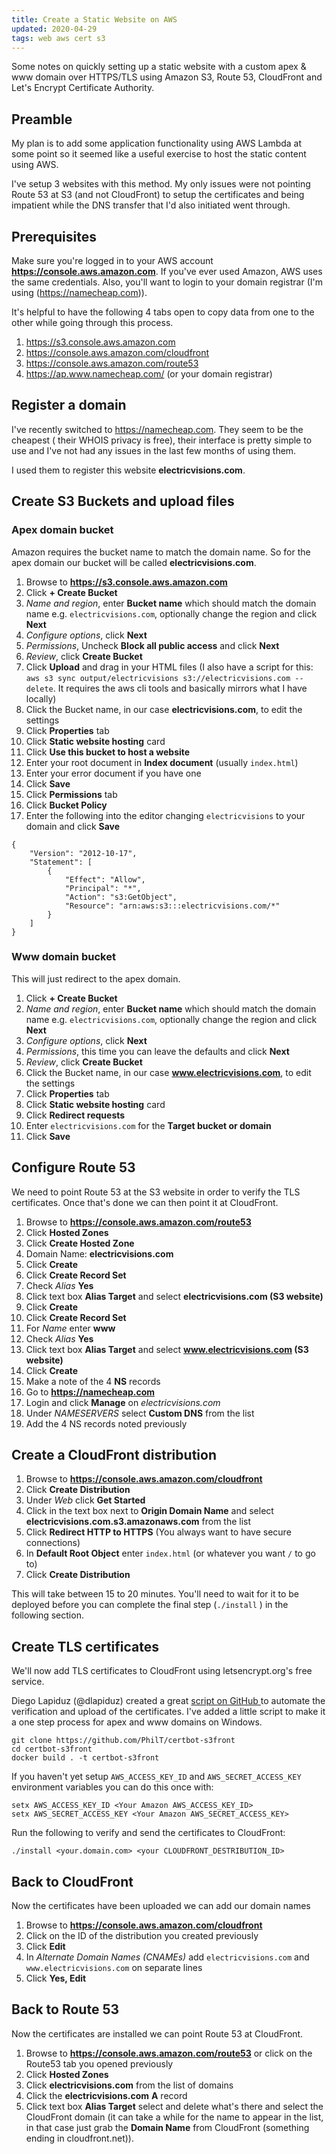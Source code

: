 ```yaml
---
title: Create a Static Website on AWS
updated: 2020-04-29
tags: web aws cert s3
---
```


Some notes on quickly setting up a static website with a custom apex & www domain over HTTPS/TLS using Amazon S3, Route 53, CloudFront and Let's Encrypt Certificate Authority.

## Preamble

My plan is to add some application functionality using AWS Lambda at some point
so it seemed like a useful exercise to host the static content using AWS.

I've setup 3 websites with this method. My only issues were not pointing Route 53
at S3 (and not CloudFront) to setup the certificates and being impatient while
the DNS transfer that I'd also initiated went through.

## Prerequisites

Make sure you're logged in to your AWS account **https://console.aws.amazon.com**.
If you've ever used Amazon, AWS uses the same credentials. Also, you'll want to
login to your domain registrar (I'm using (https://namecheap.com)).

It's helpful to have the following 4 tabs open to copy data from one to the
other while going through this process.

1. https://s3.console.aws.amazon.com
1. https://console.aws.amazon.com/cloudfront
1. https://console.aws.amazon.com/route53
1. https://ap.www.namecheap.com/ (or your domain registrar)


## Register a domain

I've recently switched to https://namecheap.com. They seem to be the cheapest (
their WHOIS privacy is free), their interface is pretty simple to use and
I've not had any issues in the last few months of using them.

I used them to register this website **electricvisions.com**.

## Create S3 Buckets and upload files

### Apex domain bucket

Amazon requires the bucket name to match the domain name.
So for the apex domain our bucket will be called **electricvisions.com**.

1. Browse to **https://s3.console.aws.amazon.com**
1. Click **+ Create Bucket**
1. *Name and region*, enter **Bucket name** which should match the domain name
   e.g. `electricvisions.com`, optionally change the region and click **Next**
1. *Configure options*, click **Next**
1. *Permissions*, Uncheck **Block all public access** and click **Next**
1. *Review*, click **Create Bucket**
1. Click **Upload** and drag in your HTML files (I also have a script for this:
   `aws s3 sync output/electricvisions s3://electricvisions.com --delete`. It
   requires the aws cli tools and basically mirrors what I have locally)
1. Click the Bucket name, in our case **electricvisions.com**, to edit the settings
1. Click **Properties** tab
1. Click **Static website hosting** card
1. Click **Use this bucket to host a website**
1. Enter your root document in **Index document** (usually `index.html`)
1. Enter your error document if you have one
1. Click **Save**
1. Click **Permissions** tab
1. Click **Bucket Policy**
1. Enter the following into the editor changing `electricvisions` to your domain
   and click **Save**

```
{
    "Version": "2012-10-17",
    "Statement": [
        {
            "Effect": "Allow",
            "Principal": "*",
            "Action": "s3:GetObject",
            "Resource": "arn:aws:s3:::electricvisions.com/*"
        }
    ]
}

```

### Www domain bucket

This will just redirect to the apex domain.

1. Click **+ Create Bucket**
1. *Name and region*, enter **Bucket name** which should match the domain name
   e.g. `electricvisions.com`, optionally change the region and click **Next**
1. *Configure options*, click **Next**
1. *Permissions*, this time you can leave the defaults and click **Next**
1. *Review*, click **Create Bucket**
1. Click the Bucket name, in our case **www.electricvisions.com**, to edit the
   settings
1. Click **Properties** tab
1. Click **Static website hosting** card
1. Click **Redirect requests**
1. Enter `electricvisions.com` for the **Target bucket or domain**
1. Click **Save**

## Configure Route 53

We need to point Route 53 at the S3 website in order to verify the TLS
certificates. Once that's done we can then point it at CloudFront.

1. Browse to **https://console.aws.amazon.com/route53**
1. Click **Hosted Zones**
1. Click **Create Hosted Zone**
1. Domain Name: **electricvisions.com**
1. Click **Create**
1. Click **Create Record Set**
1. Check *Alias* **Yes**
1. Click text box **Alias Target** and select **electricvisions.com (S3 website)**
1. Click **Create**
1. Click **Create Record Set**
1. For *Name* enter **www**
1. Check *Alias* **Yes**
1. Click text box **Alias Target** and select **www.electricvisions.com (S3 website)**
1. Click **Create**
1. Make a note of the 4 **NS** records
1. Go to **https://namecheap.com**
1. Login and click **Manage** on *electricvisions.com*
1. Under *NAMESERVERS* select **Custom DNS** from the list
1. Add the 4 NS records noted previously

## Create a CloudFront distribution

1. Browse to **https://console.aws.amazon.com/cloudfront**
1. Click **Create Distribution**
1. Under *Web* click **Get Started**
1. Click in the text box next to **Origin Domain Name** and select
   **electricvisions.com.s3.amazonaws.com** from the list
1. Click **Redirect HTTP to HTTPS** (You always want to have secure connections)
1. In **Default Root Object** enter `index.html` (or whatever you want `/` to go
   to)
1. Click **Create Distribution**

This will take between 15 to 20 minutes. You'll need to wait for it to be
deployed before you can complete the final step (`./install` ) in the
following section.

## Create TLS certificates

We'll now add TLS certificates to CloudFront using letsencrypt.org's free
service.

Diego Lapiduz (@dlapiduz) created a great [script on GitHub ](https://github.com/dlapiduz/certbot-s3front)
to automate the verification and upload of the certificates. I've added a little
script to make it a one step process for apex and www domains on Windows.

```
git clone https://github.com/PhilT/certbot-s3front
cd certbot-s3front
docker build . -t certbot-s3front
```

If you haven't yet setup `AWS_ACCESS_KEY_ID` and `AWS_SECRET_ACCESS_KEY` environment
variables you can do this once with:

```
setx AWS_ACCESS_KEY_ID <Your Amazon AWS_ACCESS_KEY_ID>
setx AWS_SECRET_ACCESS_KEY <Your Amazon AWS_SECRET_ACCESS_KEY>
```

Run the following to verify and send the certificates to CloudFront:

```
./install <your.domain.com> <your CLOUDFRONT_DESTRIBUTION_ID>
```

## Back to CloudFront

Now the certificates have been uploaded we can add our domain names

1. Browse to **https://console.aws.amazon.com/cloudfront**
1. Click on the ID of the distribution you created previously
1. Click **Edit**
1. In *Alternate Domain Names (CNAMEs)* add `electricvisions.com` and
   `www.electricvisions.com` on separate lines
1. Click **Yes, Edit**

## Back to Route 53

Now the certificates are installed we can point Route 53 at CloudFront.

1. Browse to **https://console.aws.amazon.com/route53** or click on the Route53
   tab you opened previously
1. Click **Hosted Zones**
1. Click **electricvisions.com** from the list of domains
1. Click the **electricvisions.com** **A** record
1. Click text box **Alias Target** select and delete what's there and select the
   CloudFront domain (it can take a while for the name to appear in the list, in
   that case just grab the **Domain Name** from CloudFront (something ending in
   cloudfront.net)).

